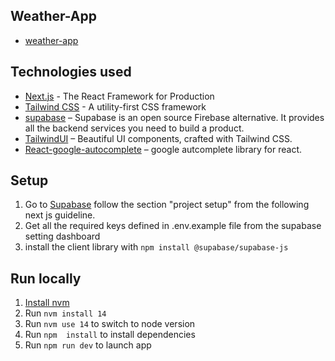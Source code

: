 ## Weather-App

- [weather-app](https://weather-app-76d35.web.app/)

## Technologies used

- [Next.js](https://nuxtjs.org) - The React Framework for Production
- [Tailwind CSS](https://tailwindcss.com/) - A utility-first CSS framework
- [supabase](https://firebase.google.com/) – Supabase is an open source Firebase alternative.
    It provides all the backend services you need to build a product.
- [TailwindUI](https://tailwindui.com/) – Beautiful UI components, crafted with Tailwind CSS.
- [React-google-autocomplete](https://www.npmjs.com/package/react-google-autocomplete) – google autcomplete library for react.

## Setup

1. Go to [Supabase](https://supabase.com/docs/) follow the section "project setup" from the following next js guideline.
2. Get all the required keys defined in .env.example file from the supabase setting dashboard
3. install the client library with `npm install @supabase/supabase-js`


## Run locally

1. [Install nvm](https://github.com/nvm-sh/nvm)
2. Run `nvm install 14`
3. Run `nvm use 14` to switch to node version
4. Run `npm  install` to install dependencies
5. Run `npm run dev` to launch app
